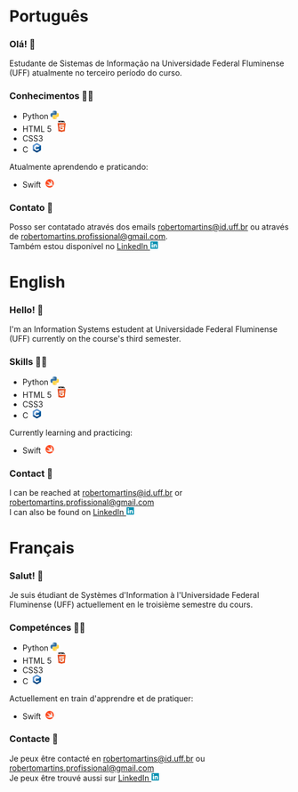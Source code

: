 # Português 

### Olá! 👋
Estudante de Sistemas de Informação na Universidade Federal Fluminense (UFF) atualmente no terceiro período do curso.<br/>

### Conhecimentos 👨‍💻
<ul>
  <li>Python <img src="https://github.com/Roberto-deP-Martins/Roberto-deP-Martins/blob/main/Imagens/logo_python.png" width="15px" alt="Logo do Python"></li>
  <li>HTML 5 &nbsp;<img src="https://github.com/Roberto-deP-Martins/Roberto-deP-Martins/blob/main/Imagens/HTML5_Logo_32.png" width=20px></li>
  <li>CSS3</li>
  <li>C &nbsp;<img src="https://github.com/Roberto-deP-Martins/Roberto-deP-Martins/blob/main/Imagens/C_Logo.png" width="15px" alt="Logo do C"></li>
</ul>
Atualmente aprendendo e praticando:<br/>
<ul>
  <li>Swift &nbsp;<img src="https://github.com/Roberto-deP-Martins/Roberto-deP-Martins/blob/main/Imagens/Swift.png" width=15px alt="Logo do Swift"></li>
</ul>

### Contato 📩
Posso ser contatado através dos emails robertomartins@id.uff.br ou através de robertomartins.profissional@gmail.com.<br/>
Também estou disponível no <a href="https://www.linkedin.com/in/roberto-martins-a0914022a/">LinkedIn&nbsp;<img src="https://github.com/Roberto-deP-Martins/Roberto-deP-Martins/blob/main/Imagens/linkedin-brands.png" width="15px"></a><br/>

# English

### Hello! 👋
I'm an Information Systems estudent at Universidade Federal Fluminense (UFF) currently on the course's third semester.<br/>

### Skills 👨‍💻
<ul>
  <li>Python <img src="https://github.com/Roberto-deP-Martins/Roberto-deP-Martins/blob/main/Imagens/logo_python.png" width="15px" alt="Python logo"></li>
  <li>HTML 5 &nbsp;<img src="https://github.com/Roberto-deP-Martins/Roberto-deP-Martins/blob/main/Imagens/HTML5_Logo_32.png" width=20px></li>
  <li>CSS3</li>
  <li>C &nbsp;<img src="https://github.com/Roberto-deP-Martins/Roberto-deP-Martins/blob/main/Imagens/C_Logo.png" width="15px" alt="C logo"></li>
</ul>
Currently learning and practicing:<br/>
<ul>
  <li>Swift &nbsp;<img src="https://github.com/Roberto-deP-Martins/Roberto-deP-Martins/blob/main/Imagens/Swift.png" width=15px alt="Swift logo"></li>
</ul>

### Contact 📩
I can be reached at robertomartins@id.uff.br or robertomartins.profissional@gmail.com<br/>
I can also be found on <a href="https://www.linkedin.com/in/roberto-martins-a0914022a/">LinkedIn&nbsp;<img src="https://github.com/Roberto-deP-Martins/Roberto-deP-Martins/blob/main/Imagens/linkedin-brands.png" width="15px"></a><br/>

# Français

### Salut! 👋
Je suis étudiant de Systèmes d'Information à l'Universidade Federal Fluminense (UFF) actuellement en le troisième semestre du cours.<br/>

### Competénces 👨‍💻
<ul>
  <li>Python <img src="https://github.com/Roberto-deP-Martins/Roberto-deP-Martins/blob/main/Imagens/logo_python.png" width="15px" alt="Logo du Python"></li>
  <li>HTML 5 &nbsp;<img src="https://github.com/Roberto-deP-Martins/Roberto-deP-Martins/blob/main/Imagens/HTML5_Logo_32.png" width=20px></li>
  <li>CSS3</li>
  <li>C &nbsp;<img src="https://github.com/Roberto-deP-Martins/Roberto-deP-Martins/blob/main/Imagens/C_Logo.png" width="15px" alt="Logo du C"></li>
</ul>
Actuellement en train d'apprendre et de pratiquer:<br/>
<ul>
  <li>Swift &nbsp;<img src="https://github.com/Roberto-deP-Martins/Roberto-deP-Martins/blob/main/Imagens/Swift.png" width=15px alt="Logo du Swift"></li>
</ul>

### Contacte 📩
Je peux être contacté en robertomartins@id.uff.br ou robertomartins.profissional@gmail.com<br/>
Je peux être trouvé aussi sur <a href="https://www.linkedin.com/in/roberto-martins-a0914022a/">LinkedIn&nbsp;<img src="https://github.com/Roberto-deP-Martins/Roberto-deP-Martins/blob/main/Imagens/linkedin-brands.png" width="15px"></a>
